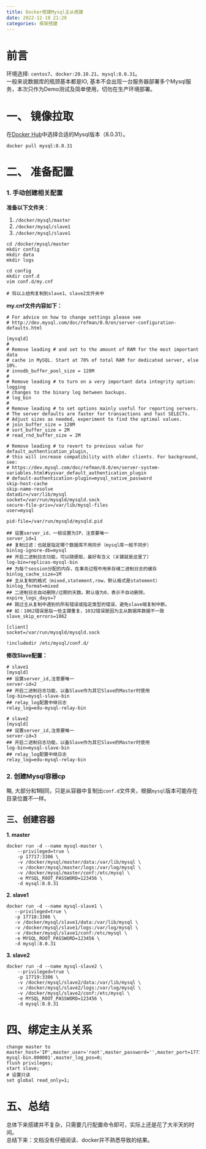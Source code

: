 ```yaml
---
title: Docker搭建Mysql主从搭建
date: 2022-12-18 21:28
categories: 框架搭建
---
```


# 前言  
环境选择: `centos7`、`docker:20.10.21`、`mysql:8.0.31`。  
一般来说数据库的瓶颈基本都是IO, 基本不会出现一台服务器部署多个Mysql服务，本次只作为Demo测试及简单使用，切勿在生产环境部署。  

# 一、 镜像拉取
在<a href="https://hub.docker.com/_/mysql/tags">Docker Hub</a>中选择合适的Mysql版本（8.0.31）。
```shell
docker pull mysql:8.0.31
```

# 二、 准备配置
### 1. 手动创建相关配置
**准备以下文件夹**：
1. `/docker/mysql/master`
2. `/docker/mysql/slave1`
3. `/docker/mysql/slave1`

```shell
cd /docker/mysql/master
mkdir config
mkdir data
mkdir logs

cd config
mkdir conf.d
vim conf.d/my.cnf

# 将以上结构复制到slave1、slave2文件夹中
```
**my.cnf文件内容如下：**
```shell
# For advice on how to change settings please see
# http://dev.mysql.com/doc/refman/8.0/en/server-configuration-defaults.html

[mysqld]
#
# Remove leading # and set to the amount of RAM for the most important data
# cache in MySQL. Start at 70% of total RAM for dedicated server, else 10%.
# innodb_buffer_pool_size = 128M
#
# Remove leading # to turn on a very important data integrity option: logging
# changes to the binary log between backups.
# log_bin
#
# Remove leading # to set options mainly useful for reporting servers.
# The server defaults are faster for transactions and fast SELECTs.
# Adjust sizes as needed, experiment to find the optimal values.
# join_buffer_size = 128M
# sort_buffer_size = 2M
# read_rnd_buffer_size = 2M

# Remove leading # to revert to previous value for default_authentication_plugin,
# this will increase compatibility with older clients. For background, see:
# https://dev.mysql.com/doc/refman/8.0/en/server-system-variables.html#sysvar_default_authentication_plugin
# default-authentication-plugin=mysql_native_password
skip-host-cache
skip-name-resolve
datadir=/var/lib/mysql
socket=/var/run/mysqld/mysqld.sock
secure-file-priv=/var/lib/mysql-files
user=mysql

pid-file=/var/run/mysqld/mysqld.pid

## 设置server_id，一般设置为IP，注意要唯一
server_id=1
## 复制过滤：也就是指定哪个数据库不用同步（mysql库一般不同步）
binlog-ignore-db=mysql
## 开启二进制日志功能，可以随便取，最好有含义（关键就是这里了）
log-bin=replicas-mysql-bin
## 为每个session分配的内存，在事务过程中用来存储二进制日志的缓存
binlog_cache_size=1M
## 主从复制的格式（mixed,statement,row，默认格式是statement）
binlog_format=mixed
## 二进制日志自动删除/过期的天数。默认值为0，表示不自动删除。
expire_logs_days=7
## 跳过主从复制中遇到的所有错误或指定类型的错误，避免slave端复制中断。
## 如：1062错误是指一些主键重复，1032错误是因为主从数据库数据不一致
slave_skip_errors=1062

[client]
socket=/var/run/mysqld/mysqld.sock

!includedir /etc/mysql/conf.d/
```
**修改Slave配置：**
```shell
# slave1
[mysqld]
## 设置server_id,注意要唯一
server-id=2  
## 开启二进制日志功能，以备Slave作为其它Slave的Master时使用
log-bin=mysql-slave-bin   
## relay_log配置中继日志
relay_log=edu-mysql-relay-bin  

# slave2
[mysqld]
## 设置server_id,注意要唯一
server-id=3  
## 开启二进制日志功能，以备Slave作为其它Slave的Master时使用
log-bin=mysql-slave-bin   
## relay_log配置中继日志
relay_log=edu-mysql-relay-bin  
```

### 2. 创建Mysql容器cp
略, 大部分和**1**相同，只是从容器中复制出`conf.d`文件夹，根据`mysql`版本可能存在目录位置不一样。

## 三、创建容器
**1. master**  
```shell
docker run -d --name mysql-master \
    --privileged=true \
    -p 17717:3306 \
    -v /docker/mysql/master/data:/var/lib/mysql \
    -v /docker/mysql/master/logs:/var/log/mysql \
    -v /docker/mysql/master/conf:/etc/mysql \
    -e MYSQL_ROOT_PASSWORD=123456 \
    -d mysql:8.0.31
```
**2. slave1**  
```shell
docker run -d --name mysql-slave1 \
   --privileged=true \
   -p 17718:3306 \
   -v /docker/mysql/slave1/data:/var/lib/mysql \
   -v /docker/mysql/slave1/logs:/var/log/mysql \
   -v /docker/mysql/slave1/conf:/etc/mysql \
   -e MYSQL_ROOT_PASSWORD=123456 \
   -d mysql:8.0.31
```

**3. slave2**  
```shell
docker run -d --name mysql-slave2 \
    --privileged=true \
    -p 17719:3306 \
    -v /docker/mysql/slave2/data:/var/lib/mysql \
    -v /docker/mysql/slave2/logs:/var/log/mysql \
    -v /docker/mysql/slave2/conf:/etc/mysql \
    -e MYSQL_ROOT_PASSWORD=123456 \
    -d mysql:8.0.31
```  
# 四、绑定主从关系
```shell
change master to master_host='IP',master_user='root',master_password='',master_port=17717,master_log_file='replicas-mysql-bin.000001',master_log_pos=0;
flush privileges;
start slave;
# 设置只读
set global read_only=1;
```

# 五、总结
总体下来搭建并不复杂，只需要几行配置命令即可，实际上还是花了大半天的时间。  
总结下来：文档没有仔细阅读、docker并不熟悉导致的结果。
